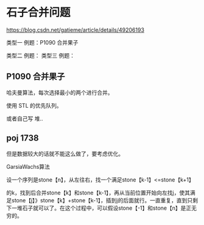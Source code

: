 # 石子合并问题

<https://blog.csdn.net/gatieme/article/details/49206193>



类型一 例题：P1090 合并果子

类型二 例题：
类型三 例题：



## P1090 合并果子

哈夫曼算法，每次选择最小的两个进行合并。

使用 STL 的优先队列。

或者自己写 堆..



## poj 1738

但是数据较大的话就不能这么做了，要考虑优化。

GarsiaWachs算法

设一个序列是stone【n】，从左往右，找一个满足stone【k-1】<=stone【k+1】

的k，找到后合并stone【k】和stone【k-1】，再从当前位置开始向左找j，使其满足stone【j】》stone【k】+stone【k-1】，插到j的后面就行。一直重复，直到只剩下一堆石子就可以了。在这个过程中，可以假设stone【-1】和stone【n】是正无穷的。



##

